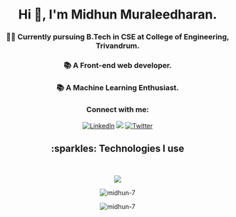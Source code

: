 <h1 align="center">Hi 👋, I'm Midhun Muraleedharan.</h1>
<h3 align="center">👨‍💻 Currently pursuing B.Tech in CSE at College of Engineering, Trivandrum. </h3>
<h3 align="center">📚 A Front-end web developer. </h3>
<h3 align="center">📚 A Machine Learning Enthusiast. </h3>

<h3 align="center">Connect with me:</h3>

<p align="center">
 <a href="https://www.linkedin.com/in/midhun-muraleedharan-9411951b7/" target="_blank"><img alt="LinkedIn" title="LinkedIn" src="https://img.shields.io/badge/-LinkedIn-0077B5?style=for-the-badge&logo=linkedin&logoColor=white"/></a>
  <a href="mailto:midhunmuraleedharan18@gmail.com" target="_blank"><img src="https://img.shields.io/badge/Gmail-D14836?style=for-the-badge&logo=gmail&logoColor=white"></a>
  <a href="https://twitter.com/Midhun_M10" target="_blank"><img alt="Twitter" title="Twitter" src="https://img.shields.io/badge/-Twitter-1DA1F2?style=for-the-badge&logo=twitter&logoColor=white"/></a>
</p>

<h2 align="center">:sparkles: Technologies I use</h2>
<br>
<p align="center">
  <a href="https://skillicons.dev">
    <img src="https://skillicons.dev/icons?i=react,nodejs,express,js,html,css,c,cpp,py,github,postgres&perline=8" />
  </a>
</p>

<p align="center"><img align="center" src="https://github-readme-stats.vercel.app/api/top-langs?username=midhun-7&show_icons=true&locale=en&layout=compact" alt="midhun-7" /></p>

<p align="center"><img align="center" src="https://github-readme-streak-stats.herokuapp.com/?user=midhun-7&" alt="midhun-7" /></p>

